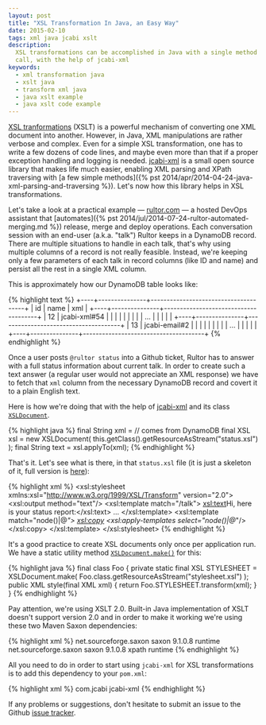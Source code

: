 ```yaml
---
layout: post
title: "XSL Transformation In Java, an Easy Way"
date: 2015-02-10
tags: xml java jcabi xslt
description:
  XSL transformations can be accomplished in Java with a single method
  call, with the help of jcabi-xml
keywords:
  - xml transformation java
  - xslt java
  - transform xml java
  - java xslt example
  - java xslt code example
---
```


[XSL tranformations](http://www.w3.org/TR/xslt20/)
(XSLT) is a powerful mechanism of converting one
XML document into another. However, in Java, XML manipulations
are rather verbose and complex. Even for a simple XSL transformation,
one has to write a few dozens of code lines, and maybe even more
than that if a proper exception handling and logging is needed.
[jcabi-xml](http://xml.jcabi.com) is
a small open source library that makes life much easier, enabling
XML parsing and XPath traversing with
[a few simple methods]({% pst 2014/apr/2014-04-24-java-xml-parsing-and-traversing %}). Let's
now how this library helps in XSL transformations.

<!--more-->

Let's take a look at a practical example &mdash; [rultor.com](http://www.rultor.com) &mdash;
a hosted DevOps assistant that
[automates]({% pst 2014/jul/2014-07-24-rultor-automated-merging.md %})
release, merge and deploy operations. Each conversation session with an end-user (a.k.a. "talk")
Rultor keeps in a DynamoDB record. There are multiple situations to handle
in each talk, that's why using multiple columns of a record is not
really feasible. Instead, we're keeping only a few parameters of each talk
in record columns (like ID and name) and persist all the rest in a single
XML column.

This is approximately how our DynamoDB table looks like:

{% highlight text %}
+----+---------------+--------------------------------------+
| id | name          | xml                                  |
+----+---------------+--------------------------------------+
| 12 | jcabi-xml#54  | <?xml version='1.0'?>                |
|    |               | <talk public="true">                 |
|    |               |   <request id="e5f4b3">...</request> |
|    |               | </talk>                              |
+----+---------------+--------------------------------------+
| 13 | jcabi-email#2 | <?xml version='1.0'?>                |
|    |               | <talk public="true">                 |
|    |               |   <daemon id="f787fe">...</daemon>   |
|    |               | </talk>                              |
+----+---------------+--------------------------------------+
{% endhighlight %}

Once a user posts `@rultor status` into a Github ticket, Rultor
has to answer with a full status information about current talk. In order
to create such a text answer (a regular user would not appreciate an XML response)
we have to fetch that `xml` column from the necessary DynamoDB record and covert
it to a plain English text.

Here is how we're doing that with the help of [jcabi-xml](http://xml.jcabi.com) and its
class [`XSLDocument`](http://xml.jcabi.com/apidocs-0.15/com/jcabi/xml/XSLDocument.html).

{% highlight java %}
final String xml = // comes from DynamoDB
final XSL xsl = new XSLDocument(
  this.getClass().getResourceAsStream("status.xsl")
);
final String text = xsl.applyTo(xml);
{% endhighlight %}

That's it. Let's see what is there, in that `status.xsl` file
(it is just a skeleton of it, full version is [here](https://github.com/yegor256/rultor/blob/1.48/src/main/resources/com/rultor/agents/github/qtn/status.xsl)):

{% highlight xml %}
<xsl:stylesheet xmlns:xsl="http://www.w3.org/1999/XSL/Transform" version="2.0">
  <xsl:output method="text"/>
  <xsl:template match="/talk">
    <xsl:text>Hi, here is your status report:</xsl:text>
    ...
  </xsl:template>
  <xsl:template match="node()|@*">
    <xsl:copy>
      <xsl:apply-templates select="node()|@*"/>
    </xsl:copy>
  </xsl:template>
</xsl:stylesheet>
{% endhighlight %}

It's a good practice to create XSL documents only once per application
run. We have a static utility method [`XSLDocument.make()`](http://xml.jcabi.com/apidocs-0.15/com/jcabi/xml/XSLDocument.html#make%28java.io.InputStream%29) for this:

{% highlight java %}
final class Foo {
  private static final XSL STYLESHEET = XSLDocument.make(
    Foo.class.getResourceAsStream("stylesheet.xsl")
  );
  public XML style(final XML xml) {
    return Foo.STYLESHEET.transform(xml);
  }
}
{% endhighlight %}

Pay attention, we're using XSLT 2.0. Built-in Java implementation of XSLT
doesn't support version 2.0 and in order to make it working we're using
these two Maven Saxon dependencies:

{% highlight xml %}
<dependency>
  <groupId>net.sourceforge.saxon</groupId>
  <artifactId>saxon</artifactId>
  <version>9.1.0.8</version>
  <scope>runtime</scope>
</dependency>
<dependency>
  <groupId>net.sourceforge.saxon</groupId>
  <artifactId>saxon</artifactId>
  <version>9.1.0.8</version>
  <classifier>xpath</classifier>
  <scope>runtime</scope>
</dependency>
{% endhighlight %}

All you need to do in order to start using `jcabi-xml` for XSL transformations is
to add this dependency to your `pom.xml`:

{% highlight xml %}
<dependency>
  <groupId>com.jcabi</groupId>
  <artifactId>jcabi-xml</artifactId>
</dependency>
{% endhighlight %}

If any problems or suggestions, don't hesitate to submit an issue
to the Github [issue tracker](https://github.com/jcabi/jcabi-xml/issues).
